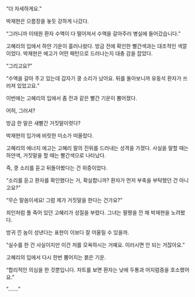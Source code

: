 “더 자세하게요.”

박재현은 으름장을 놓듯 강하게 나갔다.

“그러니까 이태원 환자 수액이 다 떨어져서 수액을 갈아주러 병실에 들어갔습니다.”

고혜리의 입에서 하얀 기운이 흘러나왔다. 방금 전에 확인한 빨간색과는 대조적인 색깔이었다. 박재현은 에고가 어떤 패턴으로 드러나는지 대충 감을 잡았다.

“그리고요?”

“수액을 갈아 주고 있는데 갑자기 쿵 소리가 났어요. 뒤를 돌아보니까 유동석 환자가 쓰러져 있었고요.”

이번에는 고혜리의 입에서 좀 전과 같은 빨간 기운이 뿜어졌다.

어허, 그러셔?

방금 한 말은 새빨간 거짓말이렷다?

박재현의 입가에 비릿한 미소가 떠올랐다.

고혜리의 에너지 에고는 고혜리 말의 진위를 드러내는 성격을 가졌다. 사실을 말할 때는 하얀색, 거짓말을 할 때는 빨간색으로 나타났다.

즉, 쿵 소리를 듣고 뒤돌아봤다는 건 위증이었다.

“소리를 듣고 환자를 확인했다는 거, 확실합니까? 환자가 먼저 부축을 부탁했던 건 아니고요?”

“무슨 말씀이세요! 그럼 제가 거짓말을 한다는 건가요?”

죄인처럼 풀 죽어 있던 고혜리가 성질을 부렸다. 그녀는 팔짱을 낀 채 박재현을 노려봤다.

방귀 낀 놈이 성낸다는 표현이 이보다 잘 어울릴 수 있을까.

“실수를 한 건 사실이지만 이건 저를 모욕하시는 거예요. 이러시면 안 되는 거잖아요.”

고혜리의 입에서 다시 한번 뿜어지는 붉은 기운.

“합리적인 의심을 한 것뿐입니다. 차트를 보면 환자는 낮에 두통과 어지럼증을 호소했어요.”

“…….”